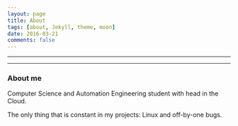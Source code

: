 ```yaml
---
layout: page
title: About 
tags: [about, Jekyll, theme, moon]
date: 2016-03-21
comments: false
---
```


***
***
### About me

Computer Science and Automation Engineering student with head in the Cloud. 

The only thing that is constant in my projects: Linux and off-by-one bugs.
